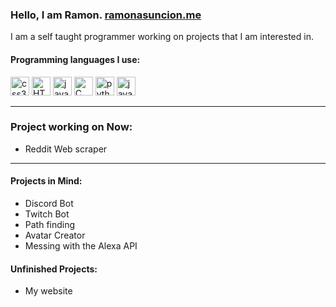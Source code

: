 ### Hello, I am Ramon. [ramonasuncion.me][website]

I am a self taught programmer working on projects that I am interested in.
<br/>

#### Programming languages I use:

<a href="https://imgbb.com/"><img src="https://i.ibb.co/L6ZzmwP/css3.png" alt="css3" border="0" width="30"></a>
<a href="https://imgbb.com/"><img src="https://i.ibb.co/kJcmZzy/HTML.png" alt="HTML" border="0" width="30"></a>
<a href="https://imgbb.com/"><img src="https://i.ibb.co/cv9FzYk/java.png" alt="java" border="0" width="30"></a>
<a href="https://imgbb.com/"><img src="https://i.ibb.co/QjLj5cV/C.png" alt="C" border="0" width="30"></a>
<a href="https://imgbb.com/"><img src="https://i.ibb.co/7v12DVh/python.png" alt="python" border="0" width="30"></a>
<a href="https://imgbb.com/"><img src="https://i.ibb.co/8z0V91d/javascript.png" alt="javascript" border="0" width="30"></a>
<br/>

---

### Project working on Now:

- Reddit Web scraper 

---

#### Projects in Mind:

- Discord Bot 
- Twitch Bot 
- Path finding 
- Avatar Creator 
- Messing with the Alexa API 

#### Unfinished Projects:
- My website

[website]: https://ramonasuncion.me/
